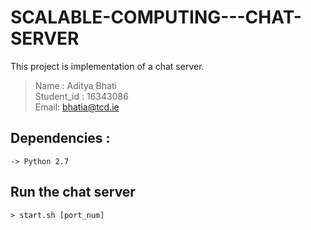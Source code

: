 # SCALABLE-COMPUTING---CHAT-SERVER
This project is implementation of a chat server.

> Name : Aditya Bhati<br>
Student_id : 16343086<br>
Email: bhatia@tcd.ie

## Dependencies : 
```
-> Python 2.7
```

## Run the chat server
```
> start.sh [port_num]
```
